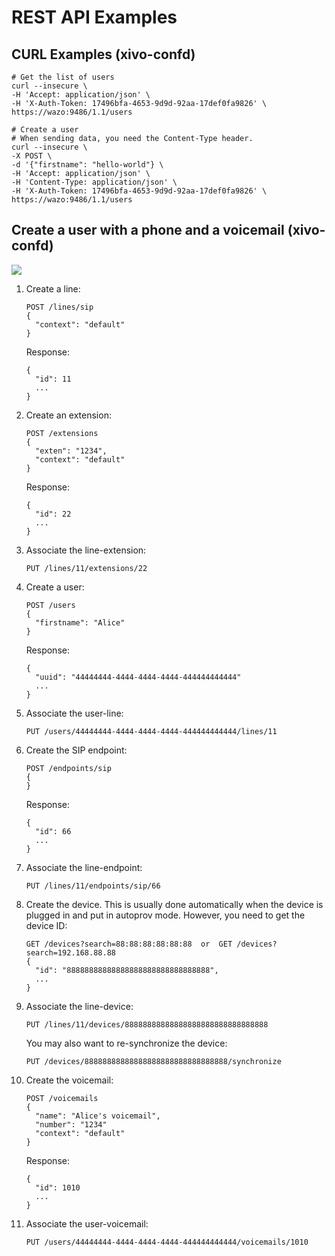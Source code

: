 # REST API Examples

## CURL Examples (xivo-confd)

    # Get the list of users
    curl --insecure \
    -H 'Accept: application/json' \
    -H 'X-Auth-Token: 17496bfa-4653-9d9d-92aa-17def0fa9826' \
    https://wazo:9486/1.1/users
    
    # Create a user
    # When sending data, you need the Content-Type header.
    curl --insecure \
    -X POST \
    -d '{"firstname": "hello-world"} \
    -H 'Accept: application/json' \
    -H 'Content-Type: application/json' \
    -H 'X-Auth-Token: 17496bfa-4653-9d9d-92aa-17def0fa9826' \
    https://wazo:9486/1.1/users

## Create a user with a phone and a voicemail (xivo-confd)

![](images/rest-api-example-user-voicemail.png)

1.  Create a line:
    
        POST /lines/sip
        {
          "context": "default"
        }
    
    Response:
    
        {
          "id": 11
          ...
        }

2.  Create an extension:
    
        POST /extensions
        {
          "exten": "1234",
          "context": "default"
        }
    
    Response:
    
        {
          "id": 22
          ...
        }

3.  Associate the line-extension:
    
        PUT /lines/11/extensions/22

4.  Create a user:
    
        POST /users
        {
          "firstname": "Alice"
        }
    
    Response:
    
        {
          "uuid": "44444444-4444-4444-4444-444444444444"
          ...
        }

5.  Associate the user-line:
    
        PUT /users/44444444-4444-4444-4444-444444444444/lines/11

6.  Create the SIP endpoint:
    
        POST /endpoints/sip
        {
        }
    
    Response:
    
        {
          "id": 66
          ...
        }

7.  Associate the line-endpoint:
    
        PUT /lines/11/endpoints/sip/66

8.  Create the device. This is usually done automatically when the
    device is plugged in and put in autoprov mode. However, you need to
    get the device
        ID:
    
        GET /devices?search=88:88:88:88:88:88  or  GET /devices?search=192.168.88.88
        {
          "id": "88888888888888888888888888888888",
          ...
        }

9.  Associate the line-device:
    
        PUT /lines/11/devices/88888888888888888888888888888888
    
    You may also want to re-synchronize the device:
    
        PUT /devices/88888888888888888888888888888888/synchronize

10. Create the voicemail:
    
        POST /voicemails
        {
          "name": "Alice's voicemail",
          "number": "1234"
          "context": "default"
        }
    
    Response:
    
        {
          "id": 1010
          ...
        }

11. Associate the user-voicemail:
    
        PUT /users/44444444-4444-4444-4444-444444444444/voicemails/1010
